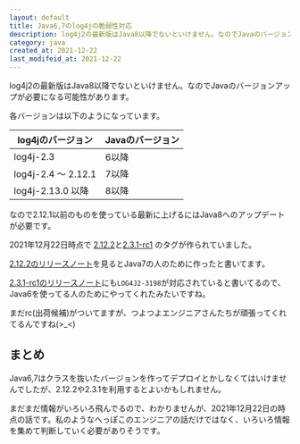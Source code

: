 ```yaml
---
layout: default
title: Java6,7のlog4jの脆弱性対応
description: log4j2の最新版はJava8以降でないといけません。なのでJavaのバージョンアップが必要になる可能性があります。Githubのlog4j2のリポジトリを見てると、log4j-2.3.1-rc1や2.12.2が出てきています。どうやら古いJavaのバージョンのために作ってくれているようです。
category: java
created_at: 2021-12-22
last_modifeid_at: 2021-12-22
---
```


log4j2の最新版はJava8以降でないといけません。なのでJavaのバージョンアップが必要になる可能性があります。

各バージョンは以下のようになっています。

|  log4jのバージョン |  Javaのバージョン  |
| ---- | ---- |
| log4j-2.3 | 6以降
| log4j-2.4 ～ 2.12.1 | 7以降 |
| log4j-2.13.0 以降  | 8以降  |

なので2.12.1以前のものを使っている最新に上げるにはJava8へのアップデートが必要です。

2021年12月22日時点で
[2.12.2](https://github.com/apache/logging-log4j2/releases/tag/rel%2F2.12.2)と[2.3.1-rc1](https://github.com/apache/logging-log4j2/releases/tag/log4j-2.3.1-rc1)
のタグが作られていました。

[2.12.2のリリースノート](https://github.com/apache/logging-log4j2/blob/rel/2.12.2/RELEASE-NOTES.md)を見るとJava7の人のために作ったと書いてます。


[2.3.1-rc1のリリースノート](https://github.com/apache/logging-log4j2/blob/log4j-2.3.1-rc1/RELEASE-NOTES.txt)にも`LOG4J2-3198`が対応されていると書いてるので、Java6を使ってる人のためにやってくれたみたいですね。

まだrc(出荷候補)がついてますが、つよつよエンジニアさんたちが頑張ってくれてるんですね(>_<)

## まとめ

Java6,7はクラスを抜いたバージョンを作ってデプロイとかしなくてはいけませんでしたが、2.12.2や2.3.1を利用するとよいかもしれません。

まだまだ情報がいろいろ飛んでるので、わかりませんが、2021年12月22日の時点の話です。私のようなへっぽこのエンジニアの話だけではなく、いろいろ情報を集めて判断していく必要がありそうです。